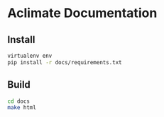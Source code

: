 # Aclimate Documentation

## Install

``` bash
virtualenv env
pip install -r docs/requirements.txt
```

## Build

``` bash
cd docs
make html
```